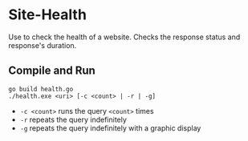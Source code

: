 # Site-Health
Use to check the health of a website. Checks the response status and response's duration.

## Compile and Run
```
go build health.go
./health.exe <uri> [-c <count> | -r | -g]
```
* ```-c <count>``` runs the query ```<count>``` times
* ```-r``` repeats the query indefinitely
* ```-g``` repeats the query indefinitely with a graphic display
